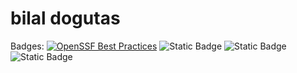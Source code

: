 # bilal dogutas
Badges: 
[![OpenSSF Best Practices](https://www.bestpractices.dev/projects/10249/badge)](https://www.bestpractices.dev/projects/10249)
![Static Badge](https://img.shields.io/badge/openssf_best_practices-passing-pass)
![Static Badge](https://img.shields.io/badge/openssf_scorecard-6.3-yellowgreen)
![Static Badge](https://img.shields.io/badge/license-MIT-crimson)
